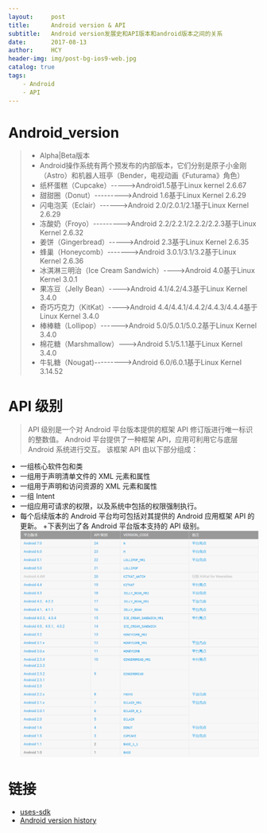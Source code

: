 ```yaml
---
layout:     post
title:      Android version & API
subtitle:   Android version发展史和API版本和android版本之间的关系
date:       2017-08-13
author:     HCY
header-img: img/post-bg-ios9-web.jpg
catalog: true
tags:
    - Android
    - API
---
```

# Android_version
> * Alpha|Beta版本
> * Android操作系统有两个预发布的内部版本，它们分别是原子小金刚（Astro）和机器人班亭（Bender，电视动画《Futurama》角色）
> * 纸杯蛋糕（Cupcake）----->Android1.5基于Linux kernel 2.6.67
> * 甜甜圈（Donut）--------->Android 1.6基于Linux Kernel 2.6.29
> * 闪电泡芙（Eclair）------>Android 2.0/2.0.1/2.1基于Linux Kernel 2.6.29
> * 冻酸奶（Froyo）--------->Android 2.2/2.2.1/2.2.2/2.2.3基于Linux Kernel 2.6.32
> * 姜饼（Gingerbread）----->Android 2.3基于Linux Kernel 2.6.35
> * 蜂巢（Honeycomb）------->Android 3.0.1/3.1/3.2基于Linux Kernel 2.6.36
> * 冰淇淋三明治（Ice Cream Sandwich）---->Android 4.0基于Linux Kernel 3.0.1
> * 果冻豆（Jelly Bean）---->Android 4.1/4.2/4.3基于Linux Kernel 3.4.0
> * 奇巧巧克力（KitKat）---->Android 4.4/4.4.1/4.4.2/4.4.3/4.4.4基于Linux Kernel 3.4.0
> * 棒棒糖（Lollipop）------>Android 5.0/5.0.1/5.0.2基于Linux Kernel 3.4.0
> * 棉花糖（Marshmallow）--->Android 5.1/5.1.1基于Linux Kernel 3.4.0
> * 牛轧糖（Nougat)--------->Android 6.0/6.0.1基于Linux Kernel 3.14.52
# API 级别
>API 级别是一个对 Android 平台版本提供的框架 API 修订版进行唯一标识的整数值。
>Android 平台提供了一种框架 API，应用可利用它与底层 Android 系统进行交互。 该框架 API 由以下部分组成：
+ 一组核心软件包和类
+ 一组用于声明清单文件的 XML 元素和属性
+ 一组用于声明和访问资源的 XML 元素和属性
+ 一组 Intent
+ 一组应用可请求的权限，以及系统中包括的权限强制执行。
+ 每个后续版本的 Android 平台均可包括对其提供的 Android 应用框架 API 的更新。
+下表列出了各 Android 平台版本支持的 API 级别。
![android_version](https://github.com/Ceneses/Ceneses.github.io/blob/master/img/2017-08-13_version.png)
# 链接
+ [uses-sdk](https://developer.android.com/guide/topics/manifest/uses-sdk-element.html#uses)
+ [Android version history](https://en.wikipedia.org/wiki/Android_version_history)
